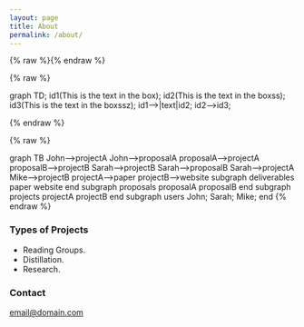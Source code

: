 ```yaml
---
layout: page
title: About
permalink: /about/
---
```


{% raw %}<script src="https://cdnjs.cloudflare.com/ajax/libs/mermaid/8.4.4/mermaid.min.js"></script>{% endraw %}

{% raw %}<div class="mermaid">
graph TD;
    id1(This is the text in the box);
    id2(This is the text in the boxss);
    id3(This is the text in the boxssz);
    id1-->|text|id2;
    id2-->id3;
</div>{% endraw %}

{% raw %}<div class="mermaid">
graph TB
    John-->projectA
    John-->proposalA
    proposalA-->projectA
    proposalB-->projectB
    Sarah-->projectB
    Sarah-->proposalB
    Sarah-->projectA
    Mike-->projectB
    projectA-->paper
    projectB-->website
    subgraph deliverables
    paper 
    website
    end
    subgraph proposals
    proposalA
    proposalB
    end
    subgraph projects
    projectA
    projectB
    end
    subgraph users
   John;
   Sarah;
    Mike;
    end
{% endraw %}

### Types of Projects

- Reading Groups.
- Distillation.
- Research.


### Contact

[email@domain.com](mailto:email@domain.com)
